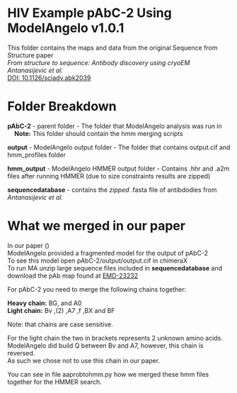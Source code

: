 # HIV Example pAbC-2 Using ModelAngelo v1.0.1

This folder contains the maps and data from the original Sequence from Structure paper  
*From structure to sequence: Antibody discovery using cryoEM*  
*Antanasijevic et al.*    
[DOI: 10.1126/sciadv.abk2039](https://doi.org/10.1126/sciadv.abk2039)

# Folder Breakdown

**pAbC-2** - parent folder - The folder that ModelAngelo analysis was run in  
&nbsp;&nbsp;&nbsp;&nbsp;**Note:** This folder should contain the hmm merging scripts  
  
**output** - ModelAngelo output folder - The folder that contains output.cif and hmm_profiles folder  
  
**hmm_output** - ModelAngelo HMMER output folder - Contains .hhr and .a2m files after running HMMER (due to size constraints results are zipped)
  
**sequencedatabase** - contains the *zipped* .fasta file of antibdodies from *Antanasijevic et al.*
  
# What we merged in our paper

In our paper ()  
ModelAngelo provided a fragmented model for the output of pAbC-2  
To see this model open pAbC-2/output/output.cif in chimeraX  
To run MA unzip large sequence files included in **sequencedatabase**
and download the pAb map found at [EMD-23232](https://www.emdataresource.org/EMD-23232)
  
For pAbC-2 you need to merge the following chains together:  
  
**Heavy chain:** BG, and A0  
**Light chain:** Bv ,(2) ,A7 ,f ,BX and BF  
  
Note: that chains are case sensitive.  
  
For the light chain the two in brackets represents 2 unknown amino acids.  
ModelAngelo did build Q between Bv and A7, however, this chain is reversed.  
As such we chose not to use this chain in our paper.  
  
You can see in file aaprobtohmm.py how we merged these hmm files together for the HMMER search.  

